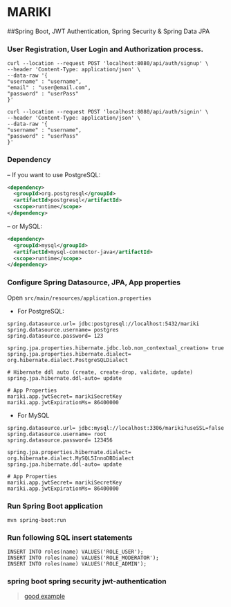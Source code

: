 # MARIKI 
##Spring Boot, JWT Authentication, Spring Security & Spring Data JPA

### User Registration, User Login and Authorization process.
```
curl --location --request POST 'localhost:8080/api/auth/signup' \
--header 'Content-Type: application/json' \
--data-raw '{
"username" : "username",
"email" : "user@email.com",
"password" : "userPass"
}'
```

```
curl --location --request POST 'localhost:8080/api/auth/signin' \
--header 'Content-Type: application/json' \
--data-raw '{
"username" : "username",
"password" : "userPass"
}'
```

### Dependency
– If you want to use PostgreSQL:
```xml
<dependency>
  <groupId>org.postgresql</groupId>
  <artifactId>postgresql</artifactId>
  <scope>runtime</scope>
</dependency>
```
– or MySQL:
```xml
<dependency>
  <groupId>mysql</groupId>
  <artifactId>mysql-connector-java</artifactId>
  <scope>runtime</scope>
</dependency>
```
### Configure Spring Datasource, JPA, App properties
Open `src/main/resources/application.properties`
- For PostgreSQL:
```
spring.datasource.url= jdbc:postgresql://localhost:5432/mariki
spring.datasource.username= postgres
spring.datasource.password= 123

spring.jpa.properties.hibernate.jdbc.lob.non_contextual_creation= true
spring.jpa.properties.hibernate.dialect= org.hibernate.dialect.PostgreSQLDialect

# Hibernate ddl auto (create, create-drop, validate, update)
spring.jpa.hibernate.ddl-auto= update

# App Properties
mariki.app.jwtSecret= marikiSecretKey
mariki.app.jwtExpirationMs= 86400000
```
- For MySQL
```
spring.datasource.url= jdbc:mysql://localhost:3306/mariki?useSSL=false
spring.datasource.username= root
spring.datasource.password= 123456

spring.jpa.properties.hibernate.dialect= org.hibernate.dialect.MySQL5InnoDBDialect
spring.jpa.hibernate.ddl-auto= update

# App Properties
mariki.app.jwtSecret= marikiSecretKey
mariki.app.jwtExpirationMs= 86400000
```
### Run Spring Boot application
```
mvn spring-boot:run
```

### Run following SQL insert statements
```
INSERT INTO roles(name) VALUES('ROLE_USER');
INSERT INTO roles(name) VALUES('ROLE_MODERATOR');
INSERT INTO roles(name) VALUES('ROLE_ADMIN');
```





### spring boot spring security jwt-authentication

> [good example](https://github.com/bezkoder/spring-boot-spring-security-jwt-authentication)
